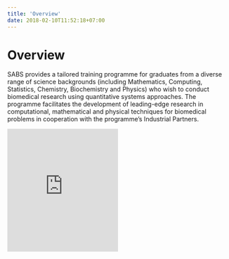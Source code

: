 ```yaml
---
title: 'Overview'
date: 2018-02-10T11:52:18+07:00
---
```


# Overview

SABS provides a tailored training programme for graduates from a diverse range of
science backgrounds (including Mathematics, Computing, Statistics, Chemistry,
Biochemistry and Physics) who wish to conduct biomedical research using quantitative
systems approaches. The programme facilitates the development of leading-edge research
in computational, mathematical and physical techniques for biomedical problems in
cooperation with the programme’s Industrial Partners.


<div class="video-wrapper">
<div class="field field--name-field-video field--type-video field--label-hidden
field--item"> <iframe width="50%" height="280" frameborder="0"
allowfullscreen="allowfullscreen"
src="https://www.youtube.com/embed/GLrfMyiwK80?autoplay=0&amp;start=0"></iframe> </div>
</div>
